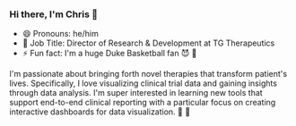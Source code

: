 ### Hi there, I'm Chris :wave:
- 😄 Pronouns: he/him
- :briefcase: Job Title: Director of Research & Development at TG Therapeutics
- ⚡ Fun fact: I'm a huge Duke Basketball fan :smiling_imp: :basketball:

I'm passionate about bringing forth novel therapies that transform patient's lives. Specifically, I love visualizing clinical trial data and gaining insights through data analysis. I'm super interested in learning new tools that support end-to-end clinical reporting with a particular focus on creating interactive dashboards for data visualization. :pill: :syringe:
